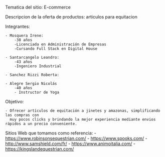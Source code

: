 Tematica del sitio: E-commerce

Descripcion de la oferta de productos: articulos para equitacion

Integrantes:
    
    - Mosquera Irene: 
        -38 años
        -Licenciada en Administración de Empresas
        -Cursando Full Stack en Digital House
        
    - Santarcangelo Leandro:
        -43 años
        -Ingeniero Industrial

    - Sanchez Rizzi Roberta:

    - Alegre Sergio Nicolás
        -40 años
        - Instructor de Yoga

Objetivo:
    
    - Ofrecer artículos de equitación a jinetes y amazonas, simplificando las compras con
      muy pocos clicks y brindando la mejor experiencia mediante envios rápidos a un precio conveniente.	


Sitios Web que tomamos como referencia:
    - https://www.robinsonsequestrian.com/
    - https://www.spooks.com/
    - http://www.samshield.com/fr/
    - https://www.animoitalia.com/
    - https://kingslandequestrian.com/
